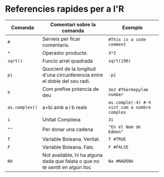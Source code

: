 # Referencies rapides per a l'R

|Comanda|Comentari sobre la comanda|Exemple                   |
|-------|--------------------------|--------------------------|
|   `#`   | Serveix per ficar comentaris. | `#This is a code comment` |
| `*` | Operador producte.| `3*2` |
|`sqrt()`|Funcio arrel quadrada| `sqrt(196)`|
|`pi`|Quocient de la longitud d'una circunferencia entre el doble del seu radi.|`-pi`|
|`e`|Com prefixe potencia de deu| `3e2 #Thermopylae number` |
|`as.complex()`|a+bi amb a i b reals|`as.comple(-4) #-4 vist com a nombre complex` |
|`i`|Unitat Complexa|`3i`|
|`""`|Per donar una cadena|`"En el Nom de Edmon"`|
|`T`| Variable Boleana. Veritat. |`T #TRUE`|
|`F`|Variable Boleana. Fals.|`F #FALSE`|
|`NA`|Not available, hi ha alguna dada que falata o que no tè sentit en algùn lloc|`Na #NADENA`|
